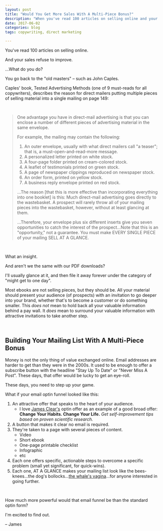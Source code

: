 ```yaml
---
layout: post
title: "Would You Get More Sales With A Multi-Piece Bonus?"
description: "When you've read 100 articles on selling online and your launch still sucked… what do you do?"
date: 2017-06-02 
categories: blog
tags: copywriting, direct marketing

---
```

You've read 100 articles on selling online. 

And your sales refuse to improve.

…What do you do? 

You go back to the "old masters" – such as John Caples. 

Caples' book, Tested Advertising Methods (one of 9 must-reads for all copywriters), describes the reason for direct mailers putting multiple pieces of selling material into a single mailing on page 149:

&nbsp;

> One advantage you have in direct-mail advertising is that you can enclose a number of different pieces of advertising material in the same envelope. 
>  
> For example, the mailing may contain the following:
> 1. An outer envelope, usually with what direct mailers call "a teaser"; that is, a must-open-and-read-more message.
> 2. A personalized letter printed on white stock.
> 3. A four-page folder printed on cream-colored stock.
> 4. A leaflet of testimonials printed on green stock.
> 5. A page of newspaper clippings reproduced on newspaper stock.
> 6. An order form, printed on yellow stock.
> 7. A business reply envelope printed on red stock. 
>  
> …The reason [that this is more effective than incorporating everything into one booklet] is this: Much direct-mail advertising goes directly to the wastebasket. A prospect will rarely throw all of your mailing pieces into the wastebasket, however, without at least glancing at them. 
>  
> …Therefore, your envelope plus six different inserts give you seven opportunities to catch the interest of the prospect…Note that this is an "opportunity," not a guarantee. You must make EVERY SINGLE PIECE of your mailing SELL AT A GLANCE.

&nbsp;

What an insight. 

And aren't we the same with our PDF downloads? 

I'll usually glance at it, and then file it away forever under the category of "might get to one day". 

Most ebooks are not selling pieces, but they should be. All your material should present your audience (of prospects) with an invitation to go deeper into your brand, whether that's to become a customer or do something smaller. This *does not* mean to hold back all your valuable information behind a pay wall. It *does* mean to surround your valuable information with attractive invitations to take another step. 

&nbsp;

## Building Your Mailing List With A Multi-Piece Bonus
Money is not the only thing of value exchanged online. Email addresses are harder to get than they were in the 2000s. It used to be enough to offer a subscribe button with the headline "Stay Up To Date" or "Never Miss A Post". These days, that offer would be lucky to get an eye-roll. 

These days, you need to step up your game. 

What if your email optin funnel looked like this:

1. An attractive offer that speaks to the heart of your audience. 
	* I love [James Clear's](http://jamesclear.com/) optin offer as an example of a good broad offer: **Change Your Habits. Change Your Life.** *Get self-improvement tips based on proven scientific research.*
2. A button that makes it clear no email is required. 
3. They're taken to a page with several pieces of content.
	* Video
	* Short ebook
	* One-page printable checklist
	* Infographic
	* etc
4. Each one offers specific, actionable steps to overcome a specific problem (small yet significant, for quick-wins). 
5. Each one, AT A GLANCE makes your mailing list look like the bees-knees…the dog's bollocks…[the whale's vagina](https://www.youtube.com/watch?v=8AIwaSD9Sco)…for anyone interested in going further. 

&nbsp;

How much more powerful would that email funnel be than the standard optin form? 

I'm excited to find out. 

– James 

